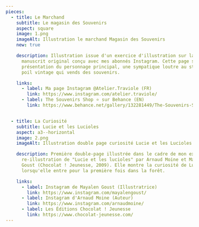 ```yaml
---
pieces:
  - title: Le Marchand
    subtitle: Le magasin des Souvenirs
    aspect: square
    image: 1.png
    imageAlt: Illustration le marchand Magasin des Souvenirs
    new: true

    description: Illustration issue d'un exercice d'illustration sur la base d'un
      manuscrit original conçu avec mes abonnés Instagram. Cette page sert de
      présentation du personnage principal, une sympatique loutre au style un
      poil vintage qui vends des souvenirs.

    links:
      - label: Ma page Instagram @Atelier.Traviole (FR)
        link: https://www.instagram.com/atelier.traviole/
      - label: The Souvenirs Shop ⭐ sur Behance (EN)
        link: https://www.behance.net/gallery/132281449/The-Souvenirs-Shop-A-dummy-picture-book


  - title: La Curiosité
    subtitle: Lucie et les Lucioles
    aspect: a3--horizontal
    image: 2.png
    imageAlt: Illustration double page curiosité Lucie et les Lucioles

    description: Première double-page illustrée dans le cadre de mon exercice de
      re-illustration de "Lucie et les lucioles" par Arnaud Moine et Mayalen
      Goust (Chocolat ! Jeunesse, 2009). Elle montre la curiosité de Lucie
      lorsqu'elle entre pour la première fois dans la forêt.

    links:
      - label: Instagram de Mayalen Goust (Illustratrice)
        link: https://www.instagram.com/mayalengoust/
      - label: Instagram d'Arnaud Moine (Auteur)
        link: https://www.instagram.com/arnaudmoine/
      - label: Les Éditions Chocolat ! Jeunesse
        link: https://www.chocolat-jeunesse.com/
---
```

